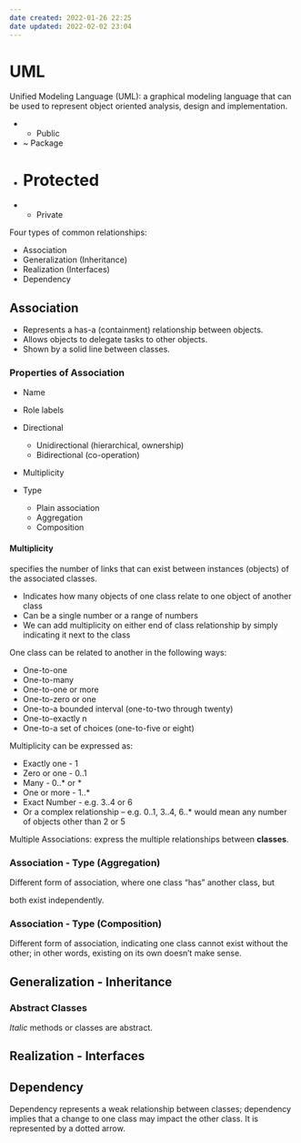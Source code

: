 ```yaml
---
date created: 2022-01-26 22:25
date updated: 2022-02-02 23:04
---
```


# UML

Unified Modeling Language (UML): a graphical modeling language that can be used to represent object oriented analysis, design and implementation.

- - Public
- ~ Package
- # Protected
- - Private

Four types of common relationships:

- Association
- Generalization (Inheritance)
- Realization (Interfaces)
- Dependency

## Association

- Represents a has-a (containment) relationship between objects.
- Allows objects to delegate tasks to other objects.
- Shown by a solid line between classes.

### Properties of Association

- Name

- Role labels

- Directional

  - Unidirectional (hierarchical, ownership)
  - Bidirectional (co-operation)

- Multiplicity

- Type

  - Plain association
  - Aggregation
  - Composition

#### Multiplicity

specifies the number of links that can exist between instances (objects) of the associated classes.

- Indicates how many objects of one class relate to one object of another class
- Can be a single number or a range of numbers
- We can add multiplicity on either end of class relationship by simply indicating it next to the class

One class can be related to another in the following ways:

- One-to-one
- One-to-many
- One-to-one or more
- One-to-zero or one
- One-to-a bounded interval (one-to-two through twenty)
- One-to-exactly n
- One-to-a set of choices (one-to-five or eight)

Multiplicity can be expressed as:

- Exactly one - 1
- Zero or one - 0..1
- Many - 0..* or *
- One or more - 1..*
- Exact Number - e.g. 3..4 or 6
- Or a complex relationship – e.g. 0..1, 3..4, 6..* would mean any number of objects other than 2 or 5

Multiple Associations: express the multiple relationships between **classes**.

### Association - Type (Aggregation)

Different form of association, where one class “has” another class, but

both exist independently.

### Association - Type (Composition)

Different form of association, indicating one class cannot exist without the other; in other words, existing on its own doesn’t make sense.

## Generalization - Inheritance

### Abstract Classes

_Italic_ methods or classes are abstract.

## Realization - Interfaces

## Dependency

Dependency represents a weak relationship between classes; dependency implies that a change to one class may impact the other class. It is represented by a dotted arrow.
